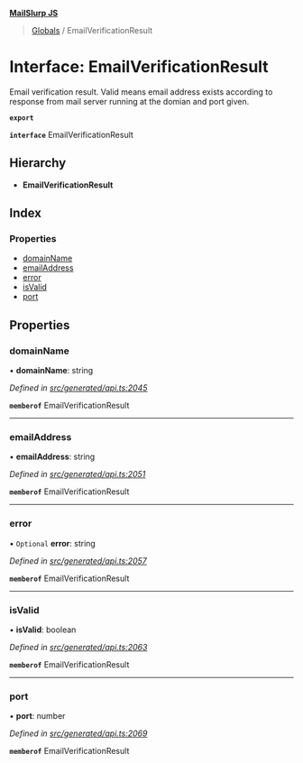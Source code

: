 **[MailSlurp JS](../README.md)**

> [Globals](../README.md) / EmailVerificationResult

# Interface: EmailVerificationResult

Email verification result. Valid means email address exists according to response from mail server running at the domian and port given.

**`export`** 

**`interface`** EmailVerificationResult

## Hierarchy

* **EmailVerificationResult**

## Index

### Properties

* [domainName](emailverificationresult.md#domainname)
* [emailAddress](emailverificationresult.md#emailaddress)
* [error](emailverificationresult.md#error)
* [isValid](emailverificationresult.md#isvalid)
* [port](emailverificationresult.md#port)

## Properties

### domainName

•  **domainName**: string

*Defined in [src/generated/api.ts:2045](https://github.com/mailslurp/mailslurp-client/blob/eace919/src/generated/api.ts#L2045)*

**`memberof`** EmailVerificationResult

___

### emailAddress

•  **emailAddress**: string

*Defined in [src/generated/api.ts:2051](https://github.com/mailslurp/mailslurp-client/blob/eace919/src/generated/api.ts#L2051)*

**`memberof`** EmailVerificationResult

___

### error

• `Optional` **error**: string

*Defined in [src/generated/api.ts:2057](https://github.com/mailslurp/mailslurp-client/blob/eace919/src/generated/api.ts#L2057)*

**`memberof`** EmailVerificationResult

___

### isValid

•  **isValid**: boolean

*Defined in [src/generated/api.ts:2063](https://github.com/mailslurp/mailslurp-client/blob/eace919/src/generated/api.ts#L2063)*

**`memberof`** EmailVerificationResult

___

### port

•  **port**: number

*Defined in [src/generated/api.ts:2069](https://github.com/mailslurp/mailslurp-client/blob/eace919/src/generated/api.ts#L2069)*

**`memberof`** EmailVerificationResult

